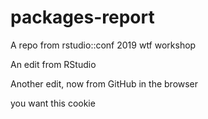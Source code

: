 # packages-report
A repo from rstudio::conf 2019 wtf workshop

An edit from RStudio

Another edit, now from GitHub in the browser

you want this cookie
